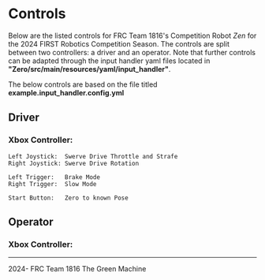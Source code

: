# Controls
Below are the listed controls for FRC Team 1816's Competition Robot *Zen* for the 2024 FIRST Robotics Competition Season.
The controls are split between two controllers: a driver and an operator. 
Note that further controls can be adapted through the input handler yaml files located in **"Zero/src/main/resources/yaml/input_handler"**.

The below controls are based on the file titled **example.input_handler.config.yml**

## Driver
### Xbox Controller:
    Left Joystick:  Swerve Drive Throttle and Strafe
    Right Joystick: Swerve Drive Rotation

    Left Trigger:   Brake Mode
    Right Trigger:  Slow Mode

    Start Button:   Zero to known Pose
## Operator
### Xbox Controller:

<!-- ### Button Board: -->

---
2024- FRC Team 1816 The Green Machine